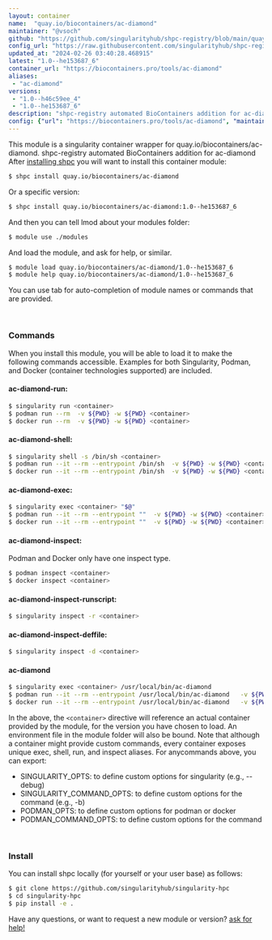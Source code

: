 ```yaml
---
layout: container
name:  "quay.io/biocontainers/ac-diamond"
maintainer: "@vsoch"
github: "https://github.com/singularityhub/shpc-registry/blob/main/quay.io/biocontainers/ac-diamond/container.yaml"
config_url: "https://raw.githubusercontent.com/singularityhub/shpc-registry/main/quay.io/biocontainers/ac-diamond/container.yaml"
updated_at: "2024-02-26 03:40:28.468915"
latest: "1.0--he153687_6"
container_url: "https://biocontainers.pro/tools/ac-diamond"
aliases:
 - "ac-diamond"
versions:
 - "1.0--h46c59ee_4"
 - "1.0--he153687_6"
description: "shpc-registry automated BioContainers addition for ac-diamond"
config: {"url": "https://biocontainers.pro/tools/ac-diamond", "maintainer": "@vsoch", "description": "shpc-registry automated BioContainers addition for ac-diamond", "latest": {"1.0--he153687_6": "sha256:4a1cdeb6ac067d7375a2518e7edae73d46a89104493b379156c8b62510b6ab1c"}, "tags": {"1.0--h46c59ee_4": "sha256:797beea248d4d705ae728663cb7ce82fc873b790fdfb774c61ae18ac416d596a", "1.0--he153687_6": "sha256:4a1cdeb6ac067d7375a2518e7edae73d46a89104493b379156c8b62510b6ab1c"}, "docker": "quay.io/biocontainers/ac-diamond", "aliases": {"ac-diamond": "/usr/local/bin/ac-diamond"}}
---
```


This module is a singularity container wrapper for quay.io/biocontainers/ac-diamond.
shpc-registry automated BioContainers addition for ac-diamond
After [installing shpc](#install) you will want to install this container module:


```bash
$ shpc install quay.io/biocontainers/ac-diamond
```

Or a specific version:

```bash
$ shpc install quay.io/biocontainers/ac-diamond:1.0--he153687_6
```

And then you can tell lmod about your modules folder:

```bash
$ module use ./modules
```

And load the module, and ask for help, or similar.

```bash
$ module load quay.io/biocontainers/ac-diamond/1.0--he153687_6
$ module help quay.io/biocontainers/ac-diamond/1.0--he153687_6
```

You can use tab for auto-completion of module names or commands that are provided.

<br>

### Commands

When you install this module, you will be able to load it to make the following commands accessible.
Examples for both Singularity, Podman, and Docker (container technologies supported) are included.

#### ac-diamond-run:

```bash
$ singularity run <container>
$ podman run --rm  -v ${PWD} -w ${PWD} <container>
$ docker run --rm  -v ${PWD} -w ${PWD} <container>
```

#### ac-diamond-shell:

```bash
$ singularity shell -s /bin/sh <container>
$ podman run --it --rm --entrypoint /bin/sh  -v ${PWD} -w ${PWD} <container>
$ docker run --it --rm --entrypoint /bin/sh  -v ${PWD} -w ${PWD} <container>
```

#### ac-diamond-exec:

```bash
$ singularity exec <container> "$@"
$ podman run --it --rm --entrypoint ""  -v ${PWD} -w ${PWD} <container> "$@"
$ docker run --it --rm --entrypoint ""  -v ${PWD} -w ${PWD} <container> "$@"
```

#### ac-diamond-inspect:

Podman and Docker only have one inspect type.

```bash
$ podman inspect <container>
$ docker inspect <container>
```

#### ac-diamond-inspect-runscript:

```bash
$ singularity inspect -r <container>
```

#### ac-diamond-inspect-deffile:

```bash
$ singularity inspect -d <container>
```


#### ac-diamond

```bash
$ singularity exec <container> /usr/local/bin/ac-diamond
$ podman run --it --rm --entrypoint /usr/local/bin/ac-diamond   -v ${PWD} -w ${PWD} <container> -c " $@"
$ docker run --it --rm --entrypoint /usr/local/bin/ac-diamond   -v ${PWD} -w ${PWD} <container> -c " $@"
```



In the above, the `<container>` directive will reference an actual container provided
by the module, for the version you have chosen to load. An environment file in the
module folder will also be bound. Note that although a container
might provide custom commands, every container exposes unique exec, shell, run, and
inspect aliases. For anycommands above, you can export:

 - SINGULARITY_OPTS: to define custom options for singularity (e.g., --debug)
 - SINGULARITY_COMMAND_OPTS: to define custom options for the command (e.g., -b)
 - PODMAN_OPTS: to define custom options for podman or docker
 - PODMAN_COMMAND_OPTS: to define custom options for the command

<br>

### Install

You can install shpc locally (for yourself or your user base) as follows:

```bash
$ git clone https://github.com/singularityhub/singularity-hpc
$ cd singularity-hpc
$ pip install -e .
```

Have any questions, or want to request a new module or version? [ask for help!](https://github.com/singularityhub/singularity-hpc/issues)